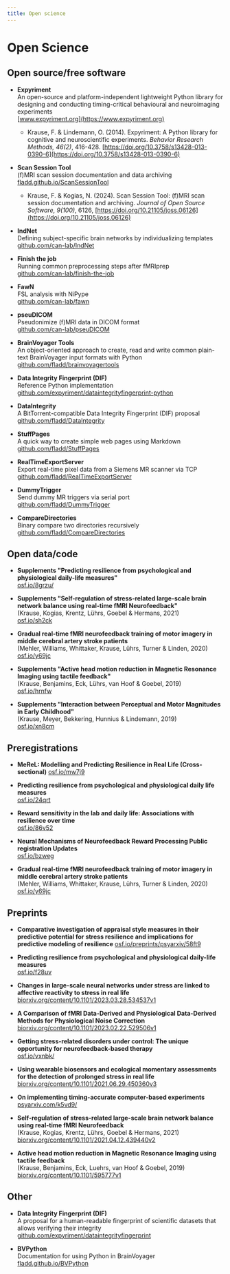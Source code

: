```yaml
---
title: Open science
---
```


# Open Science

## Open source/free software
* **Expyriment**  
  An open-source and platform-independent lightweight Python library for designing and conducting timing-critical behavioural and neuroimaging experiments  
  [www.expyriment.org](https://www.expyriment.org)

    * Krause, F. & Lindemann, O. (2014). Expyriment: A Python library for
cognitive and neuroscientific experiments. _Behavior Research Methods,
46(2)_, 416-428.
[https://doi.org/10.3758/s13428-013-0390-6](https://doi.org/10.3758/s13428-013-0390-6)  

* **Scan Session Tool**  
  (f)MRI scan session documentation and data archiving  
  [fladd.github.io/ScanSessionTool](http://fladd.github.io/ScanSessionTool)

    * Krause, F. & Kogias, N. (2024). Scan Session Tool: (f)MRI scan session
documentation and archiving. _Journal of Open Source Software, 9(100)_, 6126,
[https://doi.org/10.21105/joss.06126](https://doi.org/10.21105/joss.06126) 
  
* **IndNet**  
  Defining subject-specific brain networks by individualizing templates  
  [github.com/can-lab/IndNet](https://github.com/can-lab/IndNet)

* **Finish the job**  
  Running common preprocessing steps after fMRIprep  
  [github.com/can-lab/finish-the-job](https://github.com/can-lab/finish-the-job)
  
* **FawN**  
  FSL analysis with NiPype  
  [github.com/can-lab/fawn](https://github.com/can-lab/fawn)
  
* **pseuDICOM**  
  Pseudonimize (f)MRI data in DICOM format  
  [github.com/can-lab/pseuDICOM](https://github.com/can-lab/pseuDICOM)
  
* **BrainVoyager Tools**  
  An object-oriented approach to create, read and write common plain-text BrainVoyager input formats with Python  
  [github.com/fladd/brainvoyagertools](https://github.com/fladd/brainvoyagertools)
  
* **Data Integrity Fingerprint (DIF)**  
  Reference Python implementation  
  [github.com/expyriment/dataintegrityfingerprint-python](https://github.com/expyriment/dataintegrityfingerprint-python)
  
* **DataIntegrity**  
  A BitTorrent-compatible Data Integrity Fingerprint (DIF) proposal  
  [github.com/fladd/DataIntegrity](https://github.com/fladd/DataIntegrity)
 
* **StuffPages**  
  A quick way to create simple web pages using Markdown  
  [github.com/fladd/StuffPages](https://github.com/fladd/StuffPages)
  
* **RealTimeExportServer**  
  Export real-time pixel data from a Siemens MR scanner via TCP  
  [github.com/fladd/RealTimeExportServer](https://github.com/fladd/RealTimeExportServer)
  
* **DummyTrigger**  
  Send dummy MR triggers via serial port  
  [github.com/fladd/DummyTrigger](https://github.com/fladd/DummyTrigger)
  
* **CompareDirectories**  
  Binary compare two directories recursively  
  [github.com/fladd/CompareDirectories](https://github.com/fladd/CompareDirectories)

## Open data/code
* **Supplements "Predicting resilience from psychological and physiological daily-life measures"**  
  [osf.io/8grzu/](https://osf.io/8grzu/)
  
* **Supplements "Self-regulation of stress-related large-scale brain network balance using real-time fMRI Neurofeedback"**  
   (Krause, Kogias, Krentz, Lührs, Goebel & Hermans, 2021)  
   [osf.io/sh2ck](https://osf.io/sh2ck)

* **Gradual real-time fMRI neurofeedback training of motor imagery in middle cerebral artery stroke patients**  
  (Mehler, Williams, Whittaker, Krause, Lührs, Turner & Linden, 2020)  
  [osf.io/y69jc](https://osf.io/y69jc)
  
* **Supplements "Active head motion reduction in Magnetic Resonance Imaging using tactile feedback"**  
  (Krause, Benjamins, Eck, Lührs, van Hoof & Goebel, 2019)  
  [osf.io/hrnfw](https://osf.io/hrnfw)
  
* **Supplements "Interaction between Perceptual and Motor Magnitudes in Early Childhood"**  
  (Krause, Meyer, Bekkering, Hunnius & Lindemann, 2019)  
  [osf.io/xn8cm](https://osf.io/xn8cm)

## Preregistrations
* **MeReL: Modelling and Predicting Resilience in Real Life (Cross-sectional)**
  [osf.io/mw7j9](https://osf.io/mw7j9)
  
* **Predicting resilience from psychological and physiological daily life measures**   
  [osf.io/24qrt](https://osf.io/24qrt)

* **Reward sensitivity in the lab and daily life: Associations with resilience over time**  
  [osf.io/86v52](https://osf.io/86v52)

* **Neural Mechanisms of Neurofeedback Reward Processing Public registration Updates**  
  [osf.io/bzweg](https://osf.io/bzweg)

* **Gradual real-time fMRI neurofeedback training of motor imagery in middle cerebral artery stroke patients**  
  (Mehler, Williams, Whittaker, Krause, Lührs, Turner & Linden, 2020)  
  [osf.io/y69jc](https://osf.io/y69jc)

## Preprints
* **Comparative investigation of appraisal style measures in their predictive potential for stress resilience and implications for predictive modeling of resilience**
  [osf.io/preprints/psyarxiv/58ft9](https://osf.io/preprints/psyarxiv/58ft9)
  
* **Predicting resilience from psychological and physiological daily-life measures**  
  [osf.io/f28uv](https://osf.io/f28uv)
  
* **Changes in large-scale neural networks under stress are linked to affective reactivity to stress in real life**  
  [biorxiv.org/content/10.1101/2023.03.28.534537v1](https://www.biorxiv.org/content/10.1101/2023.03.28.534537v1)
  
* **A Comparison of fMRI Data-Derived and Physiological Data-Derived Methods for Physiological Noise Correction**   
  [biorxiv.org/content/10.1101/2023.02.22.529506v1](https://www.biorxiv.org/content/10.1101/2023.02.22.529506v1)
  
* **Getting stress-related disorders under control: The unique opportunity for neurofeedback-based therapy**   
  [osf.io/vxnbk/](https://osf.io/vxnbk/)

* **Using wearable biosensors and ecological momentary assessments for the detection of prolonged stress in real life**  
  [biorxiv.org/content/10.1101/2021.06.29.450360v3](https://www.biorxiv.org/content/10.1101/2021.06.29.450360v3)
  
* **On implementing timing-accurate computer-based experiments**  
  [psyarxiv.com/k5vd9/](https://psyarxiv.com/k5vd9/)

* **Self-regulation of stress-related large-scale brain network balance using real-time fMRI Neurofeedback**  
  (Krause, Kogias, Krentz, Lührs, Goebel & Hermans, 2021)  
  [biorxiv.org/content/10.1101/2021.04.12.439440v2](https://www.biorxiv.org/content/10.1101/2021.04.12.439440v2)

* **Active head motion reduction in Magnetic Resonance Imaging using tactile feedback**  
  (Krause, Benjamins, Eck, Luehrs, van Hoof & Goebel, 2019)  
  [biorxiv.org/content/10.1101/595777v1](https://www.biorxiv.org/content/10.1101/595777v1)
  
## Other
* **Data Integrity Fingerprint (DIF)**  
  A proposal for a human-readable fingerprint of scientific datasets that allows verifying their integrity  
  [github.com/expyriment/dataintegrityfingerprint](https://github.com/expyriment/dataintegrityfingerprint)

* **BVPython**  
  Documentation for using Python in BrainVoyager  
  [fladd.github.io/BVPython](https://fladd.github.io/BVPython)
